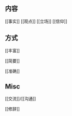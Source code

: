 
## 内容

[[事实]]
[[观点]]
[[立场]]
[[信仰]]

## 方式

[[丰富]]

[[简要]]

[[准确]]


## Misc

[[交流]]/[[沟通]]

[[修辞]]



